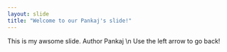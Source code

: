 ```yaml
---
layout: slide
title: "Welcome to our Pankaj's slide!"
---
```

This is my awsome slide. Author Pankaj \n
Use the left arrow to go back!
